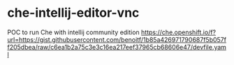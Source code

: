 # che-intellij-editor-vnc


POC to run Che with intellij community edition
https://che.openshift.io/f?url=https://gist.githubusercontent.com/benoitf/1b85a426971790687f5b057ff205dbea/raw/c6ea1b2a75c3e3c16ea217eef37965cb68606e47/devfile.yaml


